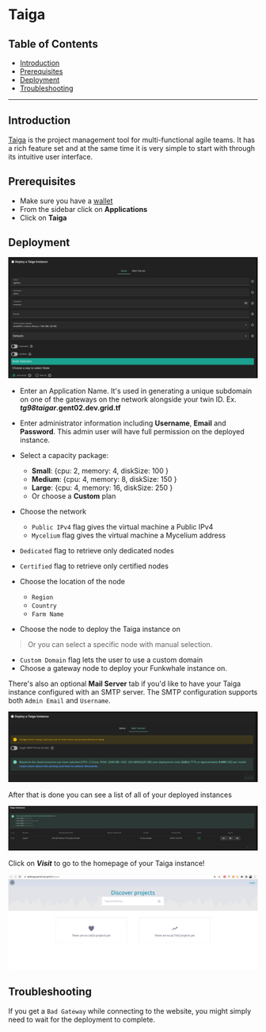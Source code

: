 <h1> Taiga </h1>

<h2>Table of Contents</h2>

- [Introduction](#introduction)
- [Prerequisites](#prerequisites)
- [Deployment](#deployment)
- [Troubleshooting](#troubleshooting)

***

## Introduction

[Taiga](https://taiga.io/) is the project management tool for multi-functional agile teams. It has a rich feature set and at the same time it is very simple to start with through its intuitive user interface.

## Prerequisites

- Make sure you have a [wallet](../wallet_connector.md)
- From the sidebar click on **Applications**
- Click on **Taiga**

## Deployment

![ ](./img/solutions_taiga.png)

- Enter an Application Name. It's used in generating a unique subdomain on one of the gateways on the network alongside your twin ID. Ex. ***tg98taigar*.gent02.dev.grid.tf**

- Enter administrator information including **Username**, **Email** and **Password**. This admin user will have full permission on the deployed instance.
- Select a capacity package:
    - **Small**: {cpu: 2, memory: 4, diskSize: 100 }
    - **Medium**: {cpu: 4, memory: 8, diskSize: 150 }
    - **Large**: {cpu: 4, memory: 16, diskSize: 250 }
    - Or choose a **Custom** plan
- Choose the network
   - `Public IPv4` flag gives the virtual machine a Public IPv4
   - `Mycelium` flag gives the virtual machine a Mycelium address
- `Dedicated` flag to retrieve only dedicated nodes 
- `Certified` flag to retrieve only certified nodes 
- Choose the location of the node
   - `Region`
   - `Country`
   - `Farm Name`
- Choose the node to deploy the Taiga instance on
> Or you can select a specific node with manual selection.
- `Custom Domain` flag lets the user to use a custom domain
- Choose a gateway node to deploy your Funkwhale instance on.

There's also an optional **Mail Server** tab if you'd like to have your Taiga instance configured with an SMTP server. The SMTP configuration supports both `Admin Email` and `Username`.

![ ](./img/taiga4.png)

After that is done you can see a list of all of your deployed instances

![ ](./img/taiga5.png)

Click on ***Visit*** to go to the homepage of your Taiga instance!

![ ](./img/taiga6.png)

## Troubleshooting

If you get a `Bad Gateway` while connecting to the website, you might simply need to wait for the deployment to complete.